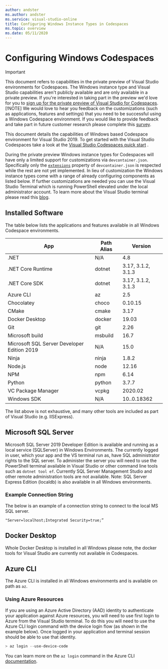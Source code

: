 ```yaml
---
author: andster
ms.author: andster
ms.service: visual-studio-online
title: Configuring Windows Instance Types in Codespaces
ms.topic: overview
ms.date: 05/11/2020
---
```


# Configuring Windows Codespaces

>[!IMPORTANT]
> This document refers to capabilities in the private preview of Visual Studio environments for Codespaces. The Windows instance type and Visual Studio capabilities aren't publicly available and are only available in a private preview. If you're interested in taking part in the preview we'd love for you to [sign up for the private preview of Visual Studio for Codespaces](https://aka.ms/vsfutures-signup).
> [!NOTE]
> We would love to hear you feedback on the customizations (such as applications, features and settings) that you need to be successful using a Windows Codespace environment. If you would like to provide feedback and take part in future customer research please complete this [survey]( https://www.research.net/r/WXGB6N5).

This document details the capabilities of Windows based Codespace environment for Visual Studio 2019. To get started with the Visual Studio Codespaces take a look at the [Visual Studio Codespaces quick start](../quickstarts/vs.md) .

During the private preview Windows instance types for Codespaces will have only a limited support for customizations via `devcontainer.json`. Specifically only the [`extensions`](configuring#codespaces-configuration-reference) property of `devcontainer.json` is respected while the rest are not yet implemented. In lieu of customization the Windows instance types come with a range of already configuring components as listed below. If further customizations are needed you can use the Visual Studio Terminal which is running PowerShell elevated under the local administrator account. To learn more about the Visual Studio terminal please read this [blog](https://devblogs.microsoft.com/visualstudio/say-hello-to-the-new-visual-studio-terminal/).

## Installed Software

The table below lists the applications and features available in all Windows Codespace environments.

| App                                         | Path Alias | Version            |
|---------------------------------------------|------------|--------------------|
| .NET                                        | N/A        | 4.8                |
| .NET Core Runtime                           | dotnet     | 3.17, 3.1.2, 3.1.3 |
| .NET Core SDK                               | dotnet     | 3.17, 3.1.2, 3.1.3 |
| Azure CLI                                   | az         | 2.5                |
| Chocolatey                                  | choco      | 0.10.15            |
| CMake                                       | cmake      | 3.17               |
| Docker Desktop                              | docker     | 19.03              |
| Git                                         | git        | 2.26               |
| Microsoft build                             | msbuild    | 16.7               |
| Microsoft SQL Server Developer Edition 2019 | N/A        | 15.0               |
| Ninja                                       | ninja      | 1.8.2              |
| Node.js                                     | node       | 12.16              |
| NPM                                         | npm        | 6.14               |
| Python                                      | python     | 3.7.7              |
| VC Package Manager                          | vcpkg      | 2020.02            |
| Windows SDK                                 | N/A        | 10..0.18362        |

The list above is not exhaustive, and many other tools are included as part of Visual Studio (e.g. IISExpress).

## Microsoft SQL Server

Microsoft SQL Server 2019 Developer Edition is available and running as a local service (SQLServer) in Windows Environments. The currently logged in user, which your app and the VS terminal run as, have SQL administrator rights to the SQL server. To administer the server you will need to use the PowerShell terminal available in Visual Studio or other command line tools such as `dotnet tool ef`. Currently SQL Server Management Studio and other remote administration tools are not available.
Note: SQL Server Express Edition (localdb) is also available in all Windows environments.

### Example Connection String

The below is an example of a connection string to connect to the local MS SQL server.

```dotnet
"Server=localhost;Integrated Security=true;”
```

## Docker Desktop

Whole Docker Desktop is installed in all Windows please note, the docker tools for Visual Studio are currently not available in Codespaces.

## Azure CLI

The Azure CLI is installed in all Windows environments and is available on path as `az`.

### Using Azure Resources

If you are using an Azure Active Directory (AAD) identity to authenticate your application against Azure resources, you will need to use first login to Azure from the Visual Studio terminal. To do this you will need to use the Azure CLI login command with the device login flow (as shown in the example below). Once logged in your application and terminal session should be able to use that identity.

```PowerShell
> az login --use-device-code
```

You can learn more on the `az login` command in the Azure CLI [documentation](/cli/azure/reference-index?view=azure-cli-latest#az-login).

